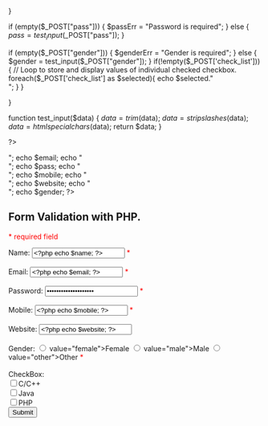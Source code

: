 <html>
<head>
<style>
.error {color: #FF0000;}

</style>
</head>

<body>
<?php
error_reporting(0);
?>
<?php 
// define variables
$nameErr = $emailErr = $passErr = $mobileErr = $websiteErr = $genderErr = "";
$name = $email = $pass = $mobile = $website = $gender = $selected = "";
if(isset($_POST['submit'])){
if (empty($_POST["name"])) {
    $nameErr = "Name is required";
  } else {
    $name = test_input($_POST["name"]);
    // check if name only contains letters and whitespace
    if (!preg_match("/^[a-zA-Z ]*$/",$name)) {
      $nameErr = "Only letters and white space allowed"; 
    }
  }
 if (empty($_POST["email"])) {
    $emailErr = "Email is required";
  } else {
    $email = test_input($_POST["email"]);
    // check if e-mail address is well-formed
    if (!filter_var($email, FILTER_VALIDATE_EMAIL)) {
      $emailErr = "Invalid email format"; 
    }
  }
if (empty($_POST["website"])) {
    $website = "";
  } else {
    $website = test_input($_POST["website"]);
    // check if URL address syntax is valid.
    if (!preg_match("/\b(?:(?:https?|ftp):\/\/|www\.)[-a-z0-9+&@#\/%?=~_|!:,.;]*[-a-z0-9+&@#\/%=~_|]/i",$website)) {
      $websiteErr = "Invalid URL"; 
    }
  }
if (empty($_POST["mobile"])) {
    $mobileErr = "Mobile is required";
  } else {
    $mobile = test_input($_POST["mobile"]);
	if(!preg_match('/^\+?([0-9]{1,4})\)?[-. ]?([0-9]{10})$/', $mobile) ) {
     $mobileErr = "Please enter a valid phone number";
} 
  
  }
  
		  
if (empty($_POST["pass"])) {
    $passErr = "Password is required";
  } else {
    $pass = test_input($_POST["pass"]);
  }
  
if (empty($_POST["gender"])) {
    $genderErr = "Gender is required";
  } else {
    $gender = test_input($_POST["gender"]);
  }
if(!empty($_POST['check_list'])){
// Loop to store and display values of individual checked checkbox.
foreach($_POST['check_list'] as $selected){
echo $selected."</br>";
}
}

}

function test_input($data) {
  $data = trim($data);
  $data = stripslashes($data);
  $data = htmlspecialchars($data);
  return $data;
}



?>





<?php
echo $name;
echo "<br>";
echo $email;
echo "<br>";
echo $pass;
echo "<br>";
echo $mobile;
echo "<br>";
echo $website;
echo "<br>";
echo $gender;


?>
<h2>Form Validation with PHP.</h2>

<span class="error">* required field </span></p>
<form action="" method="POST">
    Name: <input type="text" name="name" value="<?php echo $name; ?> ">
      <span class="error">* <?php echo $nameErr;?></span><br><br>
    Email: <input type="text" name="email" value="<?php echo $email; ?>">
      <span class="error">* <?php echo $emailErr;?></span><br><br>
    Password: <input type="password" name="pass" value="<?php echo $pass; ?>">
      <span class="error">* <?php echo $passErr;?></span><br><br>
    Mobile: <input type="text" name="mobile" value="<?php echo $mobile; ?>">
      <span class="error">* <?php echo $mobileErr;?></span><br><br>
    Website: <input type="text" name="website" value="<?php echo $website; ?>"><br><br>
     <span class="error"><?php echo $websiteErr;?></span>
	Gender:
	 <input type="radio" name="gender" <?php if (isset($gender) && $gender=="female") echo "checked"; ?> value="female">Female
	 <input type="radio" name="gender" <?php if (isset($gender) && $gender=="Male") echo "checked"; ?> value="male">Male
	 <input type="radio" name="gender" <?php if (isset($gender) && $gender=="other") echo "checked"; ?> value="other">Other
	 <span class="error">* <?php echo $genderErr;?></span>
	 <br><br>
	CheckBox:
	<br>
	 <input type="checkbox" name="check_list[]" value="C/C++"><label>C/C++</label><br/>
     <input type="checkbox" name="check_list[]" value="Java"><label>Java</label><br/>
     <input type="checkbox" name="check_list[]" value="PHP"><label>PHP</label><br/>
	 <input type="submit" name="submit" value="Submit">
     
</form>

</body>

</html>
